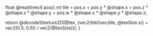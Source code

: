 float @read(ivec4 pos){
 int tile  = pos.x + 
             pos.y * @shape.x + 
             pos.z * @shape.x * @shape.y +
             pos.w * @shape.x * @shape.y * @shape.z;

 return @decode1(texture2D(@tex, 
     (vec2(tile2vec(tile, @texSize.x)) + vec2(0.5, 0.5)) / vec2(@texSize)));
}